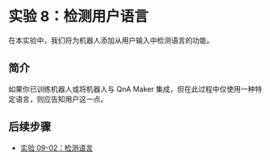 ﻿---
lab:
    title: '实验 8：检测用户语言'
    module: '模块 6:将认知服务与机器人和代理集成'
---

# 实验 8：检测用户语言

在本实验中，我们将为机器人添加从用户输入中检测语言的功能。

## 简介

如果你已训练机器人或将机器人与 QnA Maker 集成，但在此过程中仅使用一种特定语言，则应告知用户这一点。  

## 后续步骤

-   [实验 09-02：检测语言](../Lab8-Detect_Language/02-Detect_Language.md)